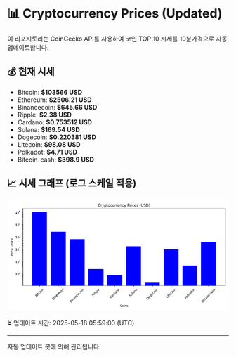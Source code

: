 
# 📊 Cryptocurrency Prices (Updated)

이 리포지토리는 CoinGecko API를 사용하여 코인 TOP 10 시세를 10분가격으로 자동 업데이트합니다.

## 💰 현재 시세
- Bitcoin: **$103566 USD**
- Ethereum: **$2506.21 USD**
- Binancecoin: **$645.66 USD**
- Ripple: **$2.38 USD**
- Cardano: **$0.753512 USD**
- Solana: **$169.54 USD**
- Dogecoin: **$0.220381 USD**
- Litecoin: **$98.08 USD**
- Polkadot: **$4.71 USD**
- Bitcoin-cash: **$398.9 USD**

## 📈 시세 그래프 (로그 스케일 적용)
![Crypto Prices](crypto_prices.png)

⏳ 업데이트 시간: 2025-05-18 05:59:00 (UTC)

---
자동 업데이트 봇에 의해 관리됩니다.
